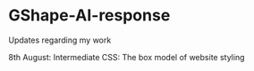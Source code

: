 # GShape-AI-response
Updates regarding my work


8th August:
Intermediate CSS: The box model of website styling
